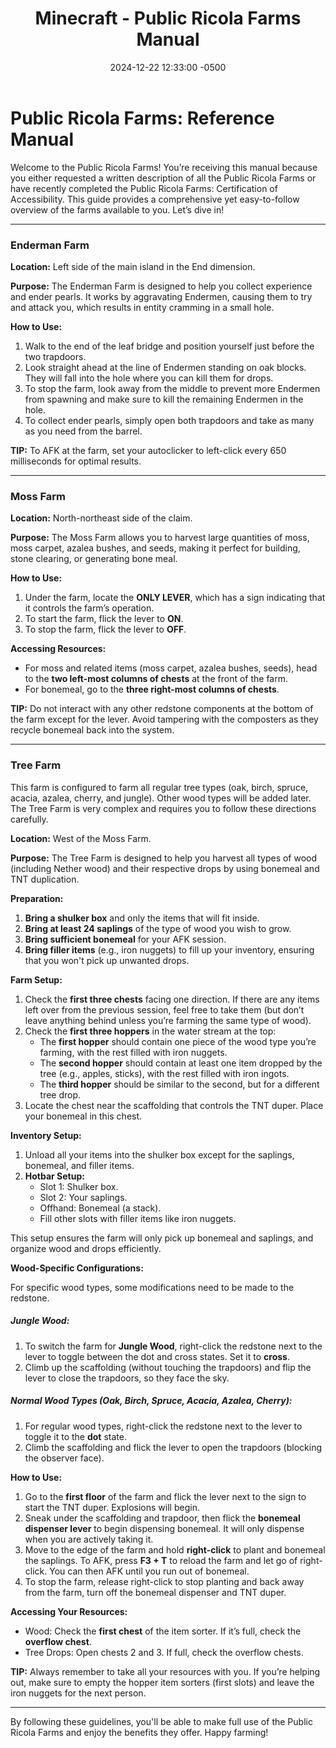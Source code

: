 ﻿---
title: Minecraft - Public Ricola Farms Manual
date: 2024-12-22 12:33:00 -0500
categories: [Blog, Programming]
tags: [ricola, farms, manual, minecraft]     # TAG names should always be lowercase
---

# Public Ricola Farms: Reference Manual

Welcome to the Public Ricola Farms! You’re receiving this manual because you either requested a written description of all the Public Ricola Farms or have recently completed the Public Ricola Farms: Certification of Accessibility. This guide provides a comprehensive yet easy-to-follow overview of the farms available to you. Let’s dive in!

----------

### **Enderman Farm**

**Location:** Left side of the main island in the End dimension.

**Purpose:** The Enderman Farm is designed to help you collect experience and ender pearls. It works by aggravating Endermen, causing them to try and attack you, which results in entity cramming in a small hole.

**How to Use:**

1.  Walk to the end of the leaf bridge and position yourself just before the two trapdoors.
2.  Look straight ahead at the line of Endermen standing on oak blocks. They will fall into the hole where you can kill them for drops.
3.  To stop the farm, look away from the middle to prevent more Endermen from spawning and make sure to kill the remaining Endermen in the hole.
4.  To collect ender pearls, simply open both trapdoors and take as many as you need from the barrel.

**TIP:** To AFK at the farm, set your autoclicker to left-click every 650 milliseconds for optimal results.

----------

### **Moss Farm**

**Location:** North-northeast side of the claim.

**Purpose:** The Moss Farm allows you to harvest large quantities of moss, moss carpet, azalea bushes, and seeds, making it perfect for building, stone clearing, or generating bone meal.

**How to Use:**

1.  Under the farm, locate the **ONLY LEVER**, which has a sign indicating that it controls the farm’s operation.
2.  To start the farm, flick the lever to **ON**.
3.  To stop the farm, flick the lever to **OFF**.

**Accessing Resources:**

-   For moss and related items (moss carpet, azalea bushes, seeds), head to the **two left-most columns of chests** at the front of the farm.
-   For bonemeal, go to the **three right-most columns of chests**.

**TIP:** Do not interact with any other redstone components at the bottom of the farm except for the lever. Avoid tampering with the composters as they recycle bonemeal back into the system.

----------

### **Tree Farm**

This farm is configured to farm all regular tree types (oak, birch, spruce, acacia, azalea, cherry, and jungle). Other wood types will be added later. The Tree Farm is very complex and requires you to follow these directions carefully.

**Location:** West of the Moss Farm.

**Purpose:** The Tree Farm is designed to help you harvest all types of wood (including Nether wood) and their respective drops by using bonemeal and TNT duplication.

**Preparation:**

1.  **Bring a shulker box** and only the items that will fit inside.
2.  **Bring at least 24 saplings** of the type of wood you wish to grow.
3.  **Bring sufficient bonemeal** for your AFK session.
4.  **Bring filler items** (e.g., iron nuggets) to fill up your inventory, ensuring that you won't pick up unwanted drops.

**Farm Setup:**

1.  Check the **first three chests** facing one direction. If there are any items left over from the previous session, feel free to take them (but don’t leave anything behind unless you’re farming the same type of wood).
2.  Check the **first three hoppers** in the water stream at the top:
    -   The **first hopper** should contain one piece of the wood type you’re farming, with the rest filled with iron nuggets.
    -   The **second hopper** should contain at least one item dropped by the tree (e.g., apples, sticks), with the rest filled with iron ingots.
    -   The **third hopper** should be similar to the second, but for a different tree drop.
3.  Locate the chest near the scaffolding that controls the TNT duper. Place your bonemeal in this chest.

**Inventory Setup:**

1.  Unload all your items into the shulker box except for the saplings, bonemeal, and filler items.
2.  **Hotbar Setup:**
    -   Slot 1: Shulker box.
    -   Slot 2: Your saplings.
    -   Offhand: Bonemeal (a stack).
    -   Fill other slots with filler items like iron nuggets.

This setup ensures the farm will only pick up bonemeal and saplings, and organize wood and drops efficiently.

**Wood-Specific Configurations:**

For specific wood types, some modifications need to be made to the redstone.

##### **Jungle Wood:**

1.  To switch the farm for **Jungle Wood**, right-click the redstone next to the lever to toggle between the dot and cross states. Set it to **cross**.
2.  Climb up the scaffolding (without touching the trapdoors) and flip the lever to close the trapdoors, so they face the sky.

##### **Normal Wood Types (Oak, Birch, Spruce, Acacia, Azalea, Cherry):**

1.  For regular wood types, right-click the redstone next to the lever to toggle it to the **dot** state.
2.  Climb the scaffolding and flick the lever to open the trapdoors (blocking the observer face).

**How to Use:**

1.  Go to the **first floor** of the farm and flick the lever next to the sign to start the TNT duper. Explosions will begin.
2.  Sneak under the scaffolding and trapdoor, then flick the **bonemeal dispenser lever** to begin dispensing bonemeal. It will only dispense when you are actively taking it.
3.  Move to the edge of the farm and hold **right-click** to plant and bonemeal the saplings. To AFK, press **F3 + T** to reload the farm and let go of right-click. You can then AFK until you run out of bonemeal.
4.  To stop the farm, release right-click to stop planting and back away from the farm, turn off the bonemeal dispenser and TNT duper.

**Accessing Your Resources:**

-   Wood: Check the **first chest** of the item sorter. If it’s full, check the **overflow chest**.
-   Tree Drops: Open chests 2 and 3. If full, check the overflow chests.

**TIP:** Always remember to take all your resources with you. If you’re helping out, make sure to empty the hopper item sorters (first slots) and leave the iron nuggets for the next person.

----------

By following these guidelines, you'll be able to make full use of the Public Ricola Farms and enjoy the benefits they offer. Happy farming!
